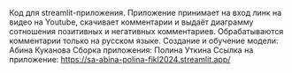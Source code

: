 Код для streamlit-приложения.
Приложение принимает на вход линк на видео на Youtube, скачивает комментарии и выдаёт диаграмму сотношения позитивных и негативных комментариев.
Обрабатываются комментарии только на русском языке.
Создание и обучение модели: Абина Куканова
Сборка приложения: Полина Уткина
Ссылка на приложение: https://sa-abina-polina-fikl2024.streamlit.app/
